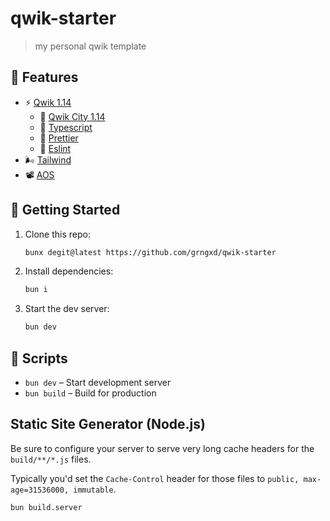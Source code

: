 # qwik-starter

> my personal qwik template

## 🥳 Features

- ⚡ [Qwik 1.14](https://qwik.dev/)
  - 🧩 [Qwik City 1.14](https://qwik.dev/)
  - 💙 [Typescript](https://typescriptlang.org)
  - 💅 [Prettier](https://prettier.io/)
  - 🧹 [Eslint](https://eslint.org/)
- 🌬 [Tailwind](https://tailwindcss.com)
- 📽 [AOS](https://michalsnik.github.io/aos/)

## 🚀 Getting Started

1. Clone this repo:

    ```bash
    bunx degit@latest https://github.com/grngxd/qwik-starter
    ```

2. Install dependencies:

    ```bash
   bun i
    ```

3. Start the dev server:

    ```bash
    bun dev
    ```

## 📜 Scripts

- `bun dev` – Start development server
- `bun build` – Build for production

## Static Site Generator (Node.js)

Be sure to configure your server to serve very long cache headers for the `build/**/*.js` files.

Typically you'd set the `Cache-Control` header for those files to `public, max-age=31536000, immutable`.

```shell
bun build.server
```

